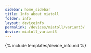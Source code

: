 ```yaml
---
sidebar: home_sidebar
title: Info about miatoll
folder: info
layout: deviceinfo
permalink: /devices/miatoll/variant3/
device: miatoll_variant3
---
```

{% include templates/device_info.md %}

